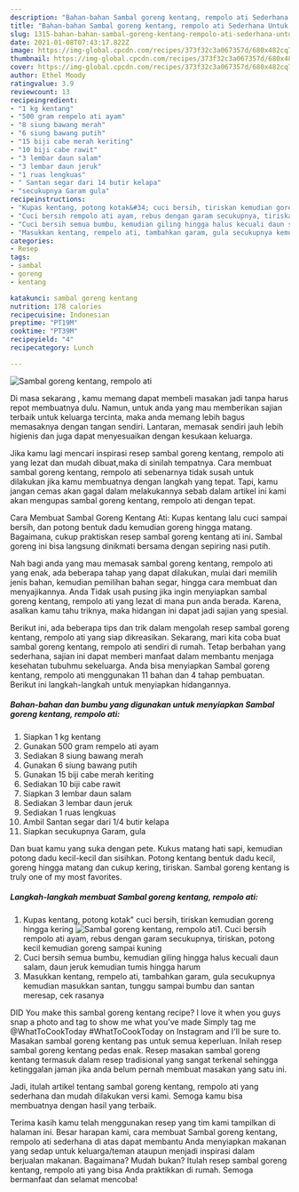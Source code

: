 ```yaml
---
description: "Bahan-bahan Sambal goreng kentang, rempolo ati Sederhana Untuk Jualan"
title: "Bahan-bahan Sambal goreng kentang, rempolo ati Sederhana Untuk Jualan"
slug: 1315-bahan-bahan-sambal-goreng-kentang-rempolo-ati-sederhana-untuk-jualan
date: 2021-01-08T07:43:17.822Z
image: https://img-global.cpcdn.com/recipes/373f32c3a067357d/680x482cq70/sambal-goreng-kentang-rempolo-ati-foto-resep-utama.jpg
thumbnail: https://img-global.cpcdn.com/recipes/373f32c3a067357d/680x482cq70/sambal-goreng-kentang-rempolo-ati-foto-resep-utama.jpg
cover: https://img-global.cpcdn.com/recipes/373f32c3a067357d/680x482cq70/sambal-goreng-kentang-rempolo-ati-foto-resep-utama.jpg
author: Ethel Moody
ratingvalue: 3.9
reviewcount: 13
recipeingredient:
- "1 kg kentang"
- "500 gram rempelo ati ayam"
- "8 siung bawang merah"
- "6 siung bawang putih"
- "15 biji cabe merah keriting"
- "10 biji cabe rawit"
- "3 lembar daun salam"
- "3 lembar daun jeruk"
- "1 ruas lengkuas"
- " Santan segar dari 14 butir kelapa"
- "secukupnya Garam gula"
recipeinstructions:
- "Kupas kentang, potong kotak&#34; cuci bersih, tiriskan kemudian goreng hingga kering"
- "Cuci bersih rempolo ati ayam, rebus dengan garam secukupnya, tiriskan, potong kecil kemudian goreng sampai kuning"
- "Cuci bersih semua bumbu, kemudian giling hingga halus kecuali daun salam, daun jeruk kemudian tumis hingga harum"
- "Masukkan kentang, rempelo ati, tambahkan garam, gula secukupnya kemudian masukkan santan, tunggu sampai bumbu dan santan meresap, cek rasanya"
categories:
- Resep
tags:
- sambal
- goreng
- kentang

katakunci: sambal goreng kentang 
nutrition: 178 calories
recipecuisine: Indonesian
preptime: "PT19M"
cooktime: "PT39M"
recipeyield: "4"
recipecategory: Lunch

---
```



![Sambal goreng kentang, rempolo ati](https://img-global.cpcdn.com/recipes/373f32c3a067357d/680x482cq70/sambal-goreng-kentang-rempolo-ati-foto-resep-utama.jpg)

Di masa  sekarang , kamu memang dapat membeli masakan jadi tanpa harus repot membuatnya dulu. Namun, untuk anda yang mau memberikan sajian terbaik untuk keluarga tercinta, maka anda memang lebih bagus memasaknya dengan tangan sendiri. Lantaran, memasak sendiri jauh lebih higienis dan juga dapat menyesuaikan dengan kesukaan keluarga.

Jika kamu lagi mencari inspirasi resep sambal goreng kentang, rempolo ati yang lezat dan mudah dibuat,maka di sinilah tempatnya. Cara membuat sambal goreng kentang, rempolo ati  sebenarnya tidak susah untuk dilakukan jika kamu membuatnya dengan langkah yang tepat. Tapi, kamu jangan cemas akan gagal dalam melakukannya 
sebab dalam artikel ini kami akan mengupas sambal goreng kentang, rempolo ati dengan tepat.  

Cara Membuat Sambal Goreng Kentang Ati: Kupas kentang lalu cuci sampai bersih, dan potong bentuk dadu kemudian goreng hingga matang. Bagaimana, cukup praktiskan resep sambal goreng kentang ati ini. Sambal goreng ini bisa langsung dinikmati bersama dengan sepiring nasi putih.

Nah bagi anda yang mau memasak sambal goreng kentang, rempolo ati yang enak, ada beberapa tahap yang dapat dilakukan, mulai dari memilih jenis bahan, kemudian pemilihan bahan segar, hingga cara membuat dan menyajikannya. Anda Tidak usah pusing jika ingin menyiapkan sambal goreng kentang, rempolo ati yang lezat di mana pun anda berada. Karena, asalkan kamu  tahu triknya, maka hidangan ini dapat jadi sajian yang spesial.

Berikut ini, ada beberapa tips dan trik dalam mengolah resep sambal goreng kentang, rempolo ati yang siap dikreasikan. Sekarang, mari kita coba buat sambal goreng kentang, rempolo ati sendiri di rumah. Tetap berbahan yang sederhana, sajian ini dapat memberi manfaat dalam membantu menjaga kesehatan tubuhmu sekeluarga. Anda bisa menyiapkan Sambal goreng kentang, rempolo ati menggunakan 11 bahan dan 4 tahap pembuatan. Berikut ini langkah-langkah untuk menyiapkan hidangannya.

<!--inarticleads1-->

##### Bahan-bahan dan bumbu yang digunakan untuk menyiapkan Sambal goreng kentang, rempolo ati:

1. Siapkan 1 kg kentang
1. Gunakan 500 gram rempelo ati ayam
1. Sediakan 8 siung bawang merah
1. Gunakan 6 siung bawang putih
1. Gunakan 15 biji cabe merah keriting
1. Sediakan 10 biji cabe rawit
1. Siapkan 3 lembar daun salam
1. Sediakan 3 lembar daun jeruk
1. Sediakan 1 ruas lengkuas
1. Ambil  Santan segar dari 1/4 butir kelapa
1. Siapkan secukupnya Garam, gula


Dan buat kamu yang suka dengan pete. Kukus matang hati sapi, kemudian potong dadu kecil-kecil dan sisihkan. Potong kentang bentuk dadu kecil, goreng hingga matang dan cukup kering, tiriskan. Sambal goreng kentang is truly one of my most favorites. 

<!--inarticleads2-->

##### Langkah-langkah membuat Sambal goreng kentang, rempolo ati:

1. Kupas kentang, potong kotak&#34; cuci bersih, tiriskan kemudian goreng hingga kering
<img src="https://img-global.cpcdn.com/steps/58f86a1811430ef0/160x128cq70/sambal-goreng-kentang-rempolo-ati-langkah-memasak-1-foto.jpg" alt="Sambal goreng kentang, rempolo ati">1. Cuci bersih rempolo ati ayam, rebus dengan garam secukupnya, tiriskan, potong kecil kemudian goreng sampai kuning
1. Cuci bersih semua bumbu, kemudian giling hingga halus kecuali daun salam, daun jeruk kemudian tumis hingga harum
1. Masukkan kentang, rempelo ati, tambahkan garam, gula secukupnya kemudian masukkan santan, tunggu sampai bumbu dan santan meresap, cek rasanya


DID You make this sambal goreng kentang recipe? I love it when you guys snap a photo and tag to show me what you&#39;ve made Simply tag me @WhatToCookToday #WhatToCookToday on Instagram and I&#39;ll be sure to. Masakan sambal goreng kentang pas untuk semua keperluan. Inilah resep sambal goreng kentang pedas enak. Resep masakan sambal goreng kentang termasuk dalam resep tradisional yang sangat terkenal sehingga ketinggalan jaman jika anda belum pernah membuat masakan yang satu ini. 

Jadi, itulah artikel tentang  sambal goreng kentang, rempolo ati  yang sederhana dan mudah dilakukan versi kami. Semoga kamu bisa membuatnya dengan hasil yang terbaik. 

Terima kasih kamu telah menggunakan resep yang tim kami tampilkan di halaman ini. Besar harapan kami, cara membuat  Sambal goreng kentang, rempolo ati sederhana di atas dapat membantu Anda menyiapkan makanan yang sedap untuk keluarga/teman ataupun menjadi inspirasi dalam berjualan makanan. Bagaimana? Mudah bukan? Itulah resep sambal goreng kentang, rempolo ati yang bisa Anda praktikkan di rumah. Semoga bermanfaat dan selamat mencoba!

